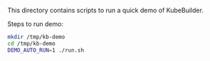 This directory contains scripts to run a quick demo of KubeBuilder.

Steps to run demo:

```sh
mkdir /tmp/kb-demo
cd /tmp/kb-demo
DEMO_AUTO_RUN=1 ./run.sh

```
